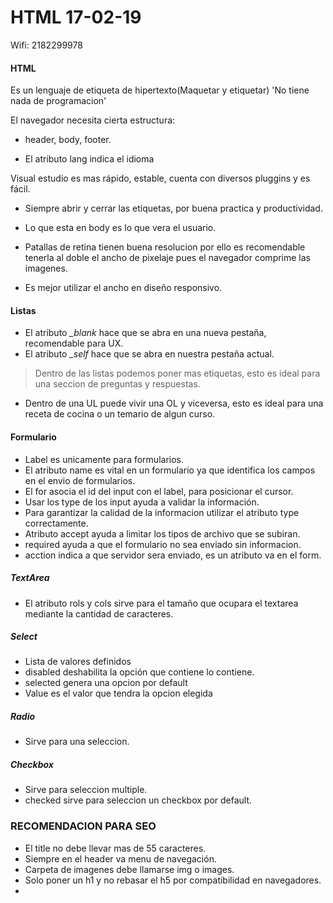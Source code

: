 # HTML 17-02-19 

Wifi: 2182299978

#### HTML
Es un lenguaje de etiqueta de hipertexto(Maquetar y etiquetar) 'No tiene nada de programacion'

El navegador necesita cierta estructura:
- header, body, footer.

- El atributo lang indica el idioma

Visual estudio es mas rápido, estable, cuenta con diversos pluggins y es fácil.

- Siempre abrir y cerrar las etiquetas, por buena practica y productividad.

- Lo que esta en body es lo que vera el usuario.

- Patallas de retina tienen buena resolucion por ello es recomendable tenerla al doble el ancho de pixelaje pues el navegador comprime las imagenes.

- Es mejor utilizar el ancho en diseño responsivo.

#### Listas

- El atributo *_blank* hace que se abra en una nueva pestaña, recomendable para UX.
- El atributo *_self* hace que se abra en nuestra pestaña actual.

> Dentro de las listas podemos poner mas etiquetas, esto es ideal para una seccion de preguntas y respuestas.

- Dentro de una UL puede vivir una OL y viceversa, esto es ideal para una receta de cocina o un temario de algun curso.
#### Formulario
- Label es unicamente para formularios.
- El atributo name es vital en un formulario ya que identifica los campos en el envio de formularios.
- El for asocia el id del input con el label, para posicionar el cursor.
- Usar los type de los input ayuda a validar la información.
- Para garantizar la calidad de la informacion utilizar el atributo type correctamente.
- Atributo accept ayuda a limitar los tipos de archivo que se subiran.
- required ayuda a que el formulario no sea enviado sin informacion.
- acction indica a que servidor sera enviado, es un atributo va en el form.

##### TextArea
- El atributo rols y cols sirve para el tamaño que ocupara el textarea mediante la cantidad de caracteres.
##### Select
- Lista de valores definidos
- disabled deshabilita la opción que contiene lo contiene.
- selected genera una opcion por default
- Value es el valor que tendra la opcion elegida
##### Radio 
- Sirve para una seleccion.
##### Checkbox
- Sirve para seleccion multiple.
- checked sirve para seleccion un checkbox por default.
### RECOMENDACION PARA SEO
- El title no debe llevar mas de 55 caracteres.
- Siempre en el header va menu de navegación.
- Carpeta de imagenes debe llamarse img o images.
- Solo poner un h1 y no rebasar el h5 por compatibilidad en navegadores.
-